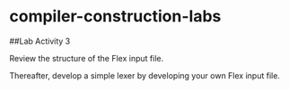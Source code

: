 # compiler-construction-labs

##Lab Activity 3

Review the structure of the Flex input file.

Thereafter, develop a simple lexer by developing your own Flex input file.
